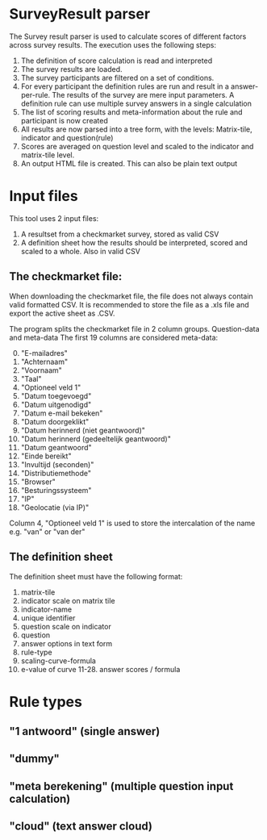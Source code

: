 SurveyResult parser
===================

The Survey result parser is used to calculate scores of different factors across survey results.
The execution uses the following steps:
1. The definition of score calculation is read and interpreted
2. The survey results are loaded.
3. The survey participants are filtered on a set of conditions.
3. For every participant the definition rules are run and result in a answer-per-rule. The results of the survey are
  mere input parameters. A definition rule can use multiple survey answers in a single calculation
4. The list of scoring results and meta-information about the rule and participant is now created
5. All results are now parsed into a tree form, with the levels: Matrix-tile, indicator and question(rule)
6. Scores are averaged on question level and scaled to the indicator and matrix-tile level.
7. An output HTML file is created. This can also be plain text output

Input files
===========
This tool uses 2 input files:
1. A resultset from a checkmarket survey, stored as valid CSV
2. A definition sheet how the results should be interpreted, scored and scaled to a whole. Also in valid CSV

The checkmarket file:
---------------------
When downloading the checkmarket file, the file does not always contain valid formatted CSV. It is recommended to
store the file as a .xls file and export the active sheet as .CSV.

The program splits the checkmarket file in 2 column groups. Question-data and meta-data
The first 19 columns are considered meta-data:

0. "E-mailadres"
1. "Achternaam"
2. "Voornaam"
3. "Taal"
4. "Optioneel veld 1"
5. "Datum toegevoegd"
6. "Datum uitgenodigd"
7. "Datum e-mail bekeken"
8. "Datum doorgeklikt"
9. "Datum herinnerd (niet geantwoord)"
10. "Datum herinnerd (gedeeltelijk geantwoord)"
11. "Datum geantwoord"
12. "Einde bereikt"
13. "Invultijd (seconden)"
14. "Distributiemethode"
15. "Browser"
16. "Besturingssysteem"
17. "IP"
18. "Geolocatie (via IP)"

Column 4, "Optioneel veld 1" is used to store the intercalation of the name e.g. "van" or "van der"

The definition sheet
--------------------
The definition sheet must have the following format:

1. matrix-tile
2. indicator scale on matrix tile
3. indicator-name
4. unique identifier
5. question scale on indicator
6. question
7. answer options in text form
8. rule-type
9. scaling-curve-formula
10. e-value of curve
11-28. answer scores / formula

Rule types
==========

"1 antwoord" (single answer)
----------------------------

"dummy"
-------

"meta berekening" (multiple question input calculation)
-------------------------------------------------------

"cloud" (text answer cloud)
---------------------------

